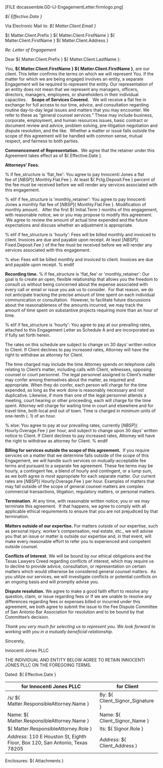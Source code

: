 [FILE docassemble.GD-IJ-EngagementLetter:firmlogo.png]

_${ Effective.Date }_

Via Electronic Mail to: _${ Matter.Client.Email }_

 ${ Matter.Client.Prefix } ${ Matter.Client.FirstName } ${ Matter.Client.FirstName }
 ${ Matter.Client.Address }

*Re: Letter of Engagement*

Dear ${ Matter.Client.Prefix } ${ Matter.Client.LastName }:  

You, **${ Matter.Client.FirstName } ${ Matter.Client.FirstName }**, are our client. This letter confirms the terms on which we will represent You. If the matter for which we are being engaged involves an entity, a separate Engagement will be required to represent the entity. Our representation of an entity does not mean that we represent any managers, officers, directors, managers, employees, or shareholders in their individual capacities. 
   
**Scope of Services Covered.**   We will receive a flat fee in exchange for full access to our time, advice, and consultation regarding routine day-to-day legal issues and matters that you may encounter. We refer to these as “general counsel services.” These may include business, corporate, employment, and human resources issues, basic contract or document review and advice, problem solving, pre-litigation negotiation and dispute resolution, and the like.  Whether a matter or issue falls outside the scope of this agreement will be handled with common sense, mutual respect, and fairness to both parties.

**Commencement of Representation.**  We agree that the retainer under this Agreement takes effect as of ${ Effective.Date }. 

**Attorneys' Fees.**

% if fee_structure is 'flat_fee':
  You agree to pay Innocenti Jones a flat fee of $[NBSP]${ Monthly.Flat.Fee }. At least ${ Pctg.Deposit.Fee } percent of the fee must be received before we will render any services associated with this engagement.

% elif if fee_structure is 'monthly_retainer':
  You agree to pay Innocenti Jones a monthly flat fee of $[NBSP]${ Monthly.Flat.Fee }. Modification of monthly amount.   After the first ${ Initial.Term } months of this engagement, with reasonable notice, we or you may propose to modify this agreement.  We agree to review the amount of actual time expended and the future expectations and discuss whether an adjustment is appropriate. 

% elif if fee_structure is 'hourly':
  Fees will be billed monthly and invoiced to client.  Invoices are due and payable  upon receipt. At least $[NBSP]${ Fixed.Deposit.Fee } of the fee must be received before we will render any services associated with this engagement.

% else:
  Fees will be billed monthly and invoiced to client.  Invoices are due and payable  upon receipt.
% endif 

**Recording time.**
% if fee_structure is 'flat_fee' or 'monthly_retainer':
  Our goal is to create an open, flexible relationship that allows you the freedom to consult us without being concerned about the expense associated with every call or email or issue you ask us to consider.  For that reason, we do not anticipate tracking the precise amount of time spent on each individual communication or consultation.  However, to facilitate future discussions about the reasonableness of the amounts incurred, we may track the amount of time spent on substantive projects requiring more than an hour of time.

% elif if fee_structure is 'hourly':
  You agree to pay at our prevailing rates, attached to this Engagement Letter as Schedule A and are incorporated as if fully set forth herein.

The rates on this schedule are subject to change on 30 days’ written notice to Client.  If Client declines to pay increased rates, Attorney will have the right to withdraw as attorney for Client.

The time charged may include the time Attorney spends on telephone calls relating to Client’s matter, including calls with Client, witnesses, opposing counsel or court personnel.  The legal personnel assigned to Client’s matter may confer among themselves about the matter, as required and appropriate.  When they do confer, each person will charge for the time expended, as long as the work done is reasonably necessary and not duplicative.  Likewise, if more than one of the legal personnel attends a meeting, court hearing or other proceeding, each will charge for the time spent.  Attorney will charge for waiting time in court and elsewhere and for travel time, both local and out of town.  Time is charged in minimum units of one-tenth (. 1) of an hour. 	

% else:
You agree to pay at our prevailing rates, currently $[NBSP]${ Hourly.Overage.Fee } per hour, and subject to change upon 30 days’ written notice to Client.  If Client declines to pay increased rates, Attorney will have the right to withdraw as attorney for Client.
% endif 

**Billing for services outside the scope of this agreement.**  If you require services on a matter that we determine falls outside of the scope of this Engagement, we will handle such services on mutually-acceptable fee terms and pursuant to a separate fee agreement. These fee terms may be hourly, a contingent fee, a blend of hourly and contingent, or a lump sum, as we both agree is most appropriate for each separate matter. Our current rates are $[NBSP]${ Hourly.Overage.Fee } per hour. Examples of matters that may fall outside of the scope of general counsel matters are complex commercial transactions, litigation, regulatory matters, or personal matters.

**Termination.** At any time, with reasonable written notice, you or we may terminate this agreement.  If that happens, we agree to comply with all applicable ethical requirements to ensure that you are not prejudiced by that termination. 

**Matters outside of our expertise.** For matters outside of our expertise, such as personal injury, worker’s compensation, real estate, etc., we will advise you that an issue or matter is outside our expertise and, in that event, will make every reasonable effort to refer you to experienced and competent outside counsel.  

**Conflicts of Interest.** We will be bound by our ethical obligations and the Texas Lawyers Creed regarding conflicts of interest, which may require us to decline to provide advice, consultation, or representation on certain matters which would otherwise be considered general counsel matters.  As you utilize our services, we will investigate conflicts or potential conflicts on an ongoing basis and will promptly advise you.

**Dispute resolution.** We agree to make a good faith effort to resolve any question, claim, or issue regarding fees or If we are unable to resolve any differences regarding fees or expenses billed or incurred under this agreement, we both agree to submit the issue to the Fee Dispute Committee of San Antonio Bar Association for resolution and to be bound by that Committee’s decision.    

_Thank you very much for selecting us to represent you.  We look forward to working with you in a mutually beneficial relationship._

Sincerely,

Innocenti Jones PLLC

THE INDIVIDUAL AND ENTITY BELOW AGREE TO RETAIN INNOCENTI JONES PLLC ON THE FOREGOING TERMS.

Dated: ${ Effective.Date }

| for **Innocenti Jones PLLC**                     | for **Client** |
|---------------------------------|-------------|
| /s/ ${ Matter.ResponsibleAttorney.Name }  | By: ${ Client_Signor_Signature } |
| Name:  ${ Matter.ResponsibleAttorney.Name } | Name: ${ Client_Signor_Name } |
| ${ Matter.ResponsibleAttorney.Role }      | Its: ${ Signor.Role } |
| _Address:_  110 E Houston St,  Eighth Floor, Box 120,  San Antonio, Texas 78205      | _Address:_  ${ Client_Address } |

Enclosures: ${ Attachments }

<!-- Questions must include this block
content file:
  - TEMPLATE_Engagement Letter_Outside General Counsel.md
  - Texas_Lawyers_Creed.pdf
  - Rate_Sheet.md
-->

